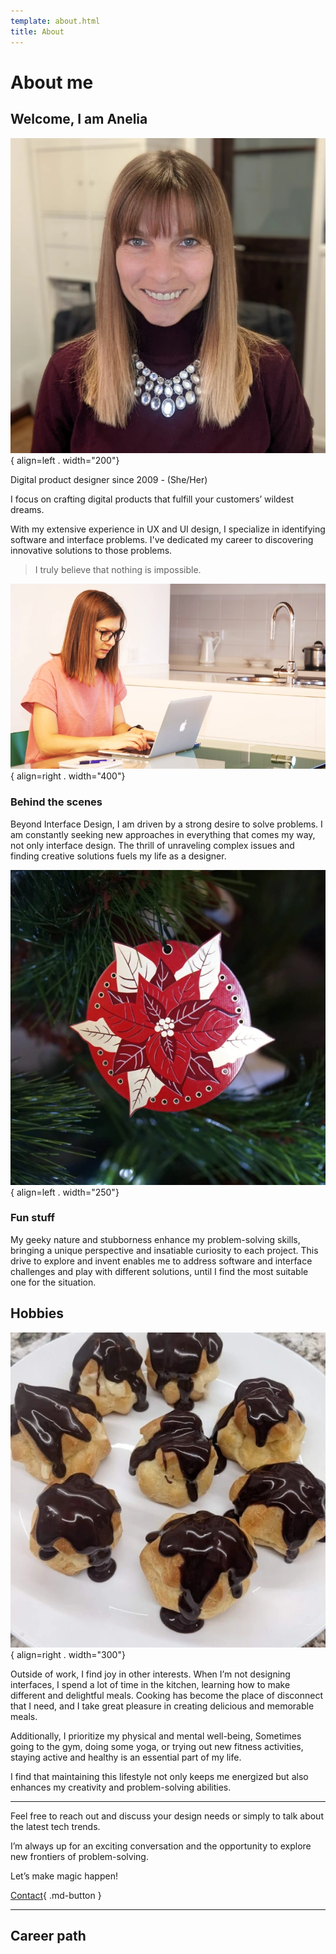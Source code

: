 ```yaml
---
template: about.html
title: About
---
```


# About me

## Welcome, I am **Anelia**

![Hello, Nice to meet you](img/hello-anelia.webp){ align=left . width="200"}

Digital product designer since 2009 - (She/Her)

I focus on crafting digital products that fulfill your customers’ wildest dreams.

With my extensive experience in UX and UI design, I specialize in identifying software and interface problems. I've dedicated my career to discovering innovative solutions to those problems. 

<p class="newLine"></p>

> I truly believe that nothing is impossible.

![remote work](img/remote-working-from-kitchen.webp){ align=right . width="400"}

### Behind the scenes

Beyond Interface Design, I am driven by a strong desire to solve problems. I am constantly seeking new approaches in everything that comes my way, not only interface design. The thrill of unraveling complex issues and finding creative solutions fuels my life as a designer. 

<p class="newLine"></p>

![christmas decoration printed circuit board](img/christmas-pcb.webp){ align=left . width="250"}

### Fun stuff

My geeky nature and stubborness enhance my problem-solving skills, bringing a unique perspective and insatiable curiosity to each project. This drive to explore and invent enables me to address software and interface challenges and play with different solutions, until  I find the most suitable one for the situation.

<p class="newLine"></p>

## Hobbies

![profiteroles](img/profiteroles.webp){ align=right . width="300"}

Outside of work, I find joy in other interests. When I’m not designing interfaces, I spend a lot of time in the kitchen, learning how to make different and delightful meals. Cooking has become the place of disconnect that I need, and I take great pleasure in creating delicious and memorable meals.<br>

Additionally, I prioritize my physical and mental well-being, Sometimes going to the gym, doing some yoga, or trying out new fitness activities, staying active and healthy is an essential part of my life.

I find that maintaining this lifestyle not only keeps me energized but also enhances my creativity and problem-solving abilities.

--- 

Feel free to reach out and discuss your design needs or simply to talk about the latest tech trends.

I’m always up for an exciting conversation and the opportunity to explore new frontiers of problem-solving.

Let’s make magic happen! 

[Contact](mailto:anelia.em.stoyanova@gmail.com){ .md-button }

--- 

## Career path